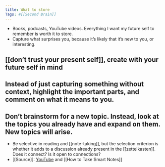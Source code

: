 ```yaml
---
title: What to store
Tags: #[[Second Brain]]
---
```


- Books, podcasts, YouTube videos. Everything I want my future self to remember is worth it to store.
- Capture what surprises you, because it’s likely that it’s new to you, or interesting.
## [[don’t trust your present self]], create with your future self in mind
## Instead of just capturing something without context, highlight the important parts, and comment on what it means to you.
## Don’t brainstorm for a new topic. Instead, look at the topics you already have and expand on them. New topics will arise.
- Be selective in reading and [[note-taking]], but the selection criterion is whether it adds to a discussion already present in the [[zettelkasten]]. Does it connect? Is it open to connections?
- [[Source]]: [YouTube](https://youtu.be/4bxpsvcW2mc) and [[How to Take Smart Notes]]